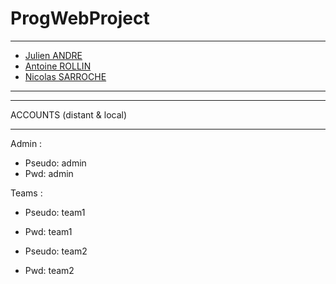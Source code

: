 # ProgWebProject
------------------
 - [Julien ANDRE](https://github.com/JulienAndre26)
 - [Antoine ROLLIN](https://github.com/antoinerollin)
 - [Nicolas SARROCHE](https://github.com/Akuni)
------------------

------------------

ACCOUNTS (distant & local)

------------------

Admin :
- Pseudo: admin
- Pwd: admin

Teams :
- Pseudo: team1
- Pwd: team1

- Pseudo: team2
- Pwd: team2

